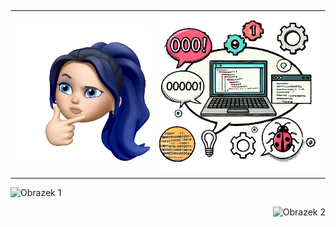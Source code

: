 ## 
|  |  |
| --- | --- |
| ![me](https://github.com/Susannnnnna/Portfolio/blob/master/assets/gifs/me_gif_think_preview_rev_1.png) | ![q](https://github.com/Susannnnnna/Portfolio/blob/master/assets/gifs/illustrations_related_to_programming-removebg-preview.png) |

<p align="left">
  <img src="[URL_DO_OBRAZKA1](https://github.com/Susannnnnna/Portfolio/blob/master/assets/gifs/me_gif_think_preview_rev_1.png)" alt="Obrazek 1" width="400"/>
</p>
<p align="right">
  <img src="[URL_DO_OBRAZKA2](https://github.com/Susannnnnna/Portfolio/blob/master/assets/gifs/illustrations_related_to_programming-removebg-preview.png)" alt="Obrazek 2" width="400"/>
</p>

<!--
**Susannnnnna/susannnnnna** is a ✨ _special_ ✨ repository because its `README.md` (this file) appears on your GitHub profile.

Here are some ideas to get you started:

- 🔭 I’m currently working on ...
- 🌱 I’m currently learning ...
- 👯 I’m looking to collaborate on ...
- 🤔 I’m looking for help with ...
- 💬 Ask me about ...
- 📫 How to reach me: ...
- 😄 Pronouns: ...
- ⚡ Fun fact: ...
-->
